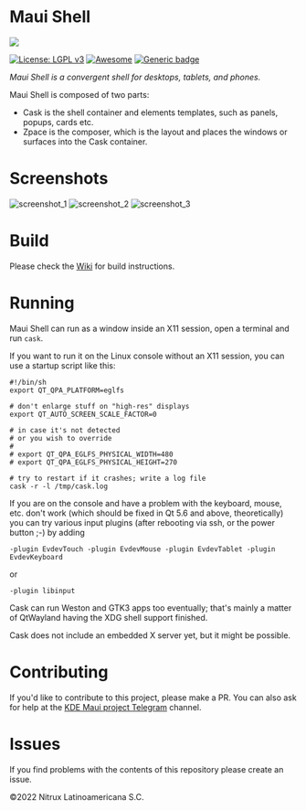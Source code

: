 # Maui Shell 
![](https://mauikit.org/wp-content/uploads/2018/12/maui_project_logo.png)

[![License: LGPL v3](https://img.shields.io/badge/License-LGPL%20v3-blue.svg)](https://www.gnu.org/licenses/lgpl-3.0) [![Awesome](https://awesome.re/badge.svg)](https://awesome.re) [![Generic badge](https://img.shields.io/badge/OS-Linux-blue.svg)](https://shields.io/)

_Maui Shell is a convergent shell for desktops, tablets, and phones._

Maui Shell is composed of two parts:

- Cask is the shell container and elements templates, such as panels, popups, cards etc.
- Zpace is the composer, which is the layout and places the windows or surfaces into the Cask container.

# Screenshots

![screenshot_1](https://nxos.org/wp-content/uploads/2021/12/promo-0-scaled.jpg "Desktop Mode")
![screenshot_2](https://nxos.org/wp-content/uploads/2021/12/promo-8-scaled.jpg "Tablet Mode")
![screenshot_3](https://nxos.org/wp-content/uploads/2021/12/promo-6.jpg "Phone Mode")

# Build

Please check the [Wiki](https://github.com/Nitrux/maui-shell/wiki) for build instructions.

# Running

Maui Shell can run as a window inside an X11 session, open a terminal and run `cask`.

If you want to run it on the Linux console without an X11 session, you can use a startup script like this:

```
#!/bin/sh
export QT_QPA_PLATFORM=eglfs

# don't enlarge stuff on "high-res" displays
export QT_AUTO_SCREEN_SCALE_FACTOR=0 

# in case it's not detected
# or you wish to override
#
# export QT_QPA_EGLFS_PHYSICAL_WIDTH=480 
# export QT_QPA_EGLFS_PHYSICAL_HEIGHT=270 

# try to restart if it crashes; write a log file
cask -r -l /tmp/cask.log
```

If you are on the console and have a problem with the keyboard, mouse, etc.
don't work (which should be fixed in Qt 5.6 and above, theoretically) you can
try various input plugins (after rebooting via ssh, or the power button ;-) by adding

```
-plugin EvdevTouch -plugin EvdevMouse -plugin EvdevTablet -plugin EvdevKeyboard
```
or
```
-plugin libinput
```

Cask can run Weston and GTK3 apps too eventually;
that's mainly a matter of QtWayland having the XDG shell support finished.

Cask does not include an embedded X server yet, but it might be possible.

# Contributing
If you'd like to contribute to this project, please make a PR. You can also ask for help at the [KDE Maui project Telegram](https://t.me/mauiproject) channel.

# Issues
If you find problems with the contents of this repository please create an issue.

©2022 Nitrux Latinoamericana S.C.
